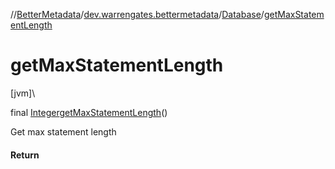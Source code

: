 //[BetterMetadata](../../../index.md)/[dev.warrengates.bettermetadata](../index.md)/[Database](index.md)/[getMaxStatementLength](get-max-statement-length.md)

# getMaxStatementLength

[jvm]\

final [Integer](https://docs.oracle.com/javase/8/docs/api/java/lang/Integer.html)[getMaxStatementLength](get-max-statement-length.md)()

Get max statement length

#### Return
